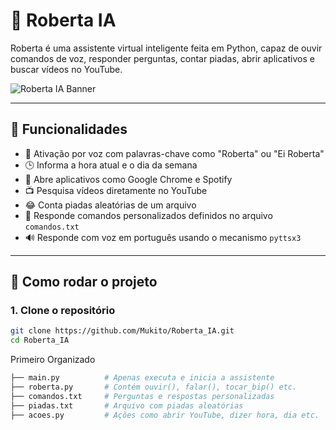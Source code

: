 # 🤖 Roberta IA

Roberta é uma assistente virtual inteligente feita em Python, capaz de ouvir comandos de voz, responder perguntas, contar piadas, abrir aplicativos e buscar vídeos no YouTube.

![Roberta IA Banner](https://i.imgur.com/vhEjv4f.png) <!-- imagem opcional, remova se quiser -->

---

## 🧠 Funcionalidades

- 🎤 Ativação por voz com palavras-chave como "Roberta" ou "Ei Roberta"
- 🕒 Informa a hora atual e o dia da semana
- 📂 Abre aplicativos como Google Chrome e Spotify
- 📺 Pesquisa vídeos diretamente no YouTube
- 😂 Conta piadas aleatórias de um arquivo
- 📄 Responde comandos personalizados definidos no arquivo `comandos.txt`
- 🔊 Responde com voz em português usando o mecanismo `pyttsx3`

---

## 🚀 Como rodar o projeto

### 1. Clone o repositório

```bash
git clone https://github.com/Mukito/Roberta_IA.git
cd Roberta_IA
```
Primeiro Organizado
```bash
├── main.py          # Apenas executa e inicia a assistente
├── roberta.py       # Contém ouvir(), falar(), tocar_bip() etc.
├── comandos.txt     # Perguntas e respostas personalizadas
├── piadas.txt       # Arquivo com piadas aleatórias
├── acoes.py         # Ações como abrir YouTube, dizer hora, dia etc.
```

